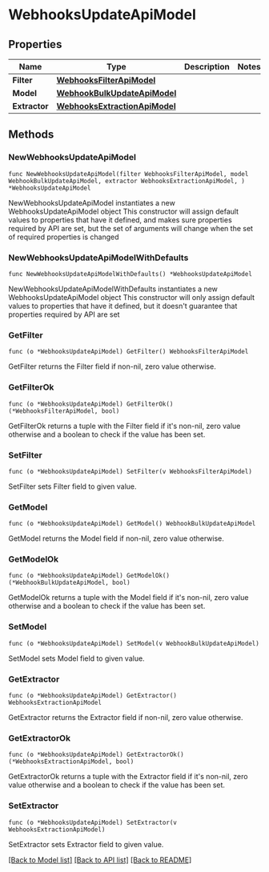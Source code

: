 # WebhooksUpdateApiModel

## Properties

Name | Type | Description | Notes
------------ | ------------- | ------------- | -------------
**Filter** | [**WebhooksFilterApiModel**](WebhooksFilterApiModel.md) |  | 
**Model** | [**WebhookBulkUpdateApiModel**](WebhookBulkUpdateApiModel.md) |  | 
**Extractor** | [**WebhooksExtractionApiModel**](WebhooksExtractionApiModel.md) |  | 

## Methods

### NewWebhooksUpdateApiModel

`func NewWebhooksUpdateApiModel(filter WebhooksFilterApiModel, model WebhookBulkUpdateApiModel, extractor WebhooksExtractionApiModel, ) *WebhooksUpdateApiModel`

NewWebhooksUpdateApiModel instantiates a new WebhooksUpdateApiModel object
This constructor will assign default values to properties that have it defined,
and makes sure properties required by API are set, but the set of arguments
will change when the set of required properties is changed

### NewWebhooksUpdateApiModelWithDefaults

`func NewWebhooksUpdateApiModelWithDefaults() *WebhooksUpdateApiModel`

NewWebhooksUpdateApiModelWithDefaults instantiates a new WebhooksUpdateApiModel object
This constructor will only assign default values to properties that have it defined,
but it doesn't guarantee that properties required by API are set

### GetFilter

`func (o *WebhooksUpdateApiModel) GetFilter() WebhooksFilterApiModel`

GetFilter returns the Filter field if non-nil, zero value otherwise.

### GetFilterOk

`func (o *WebhooksUpdateApiModel) GetFilterOk() (*WebhooksFilterApiModel, bool)`

GetFilterOk returns a tuple with the Filter field if it's non-nil, zero value otherwise
and a boolean to check if the value has been set.

### SetFilter

`func (o *WebhooksUpdateApiModel) SetFilter(v WebhooksFilterApiModel)`

SetFilter sets Filter field to given value.


### GetModel

`func (o *WebhooksUpdateApiModel) GetModel() WebhookBulkUpdateApiModel`

GetModel returns the Model field if non-nil, zero value otherwise.

### GetModelOk

`func (o *WebhooksUpdateApiModel) GetModelOk() (*WebhookBulkUpdateApiModel, bool)`

GetModelOk returns a tuple with the Model field if it's non-nil, zero value otherwise
and a boolean to check if the value has been set.

### SetModel

`func (o *WebhooksUpdateApiModel) SetModel(v WebhookBulkUpdateApiModel)`

SetModel sets Model field to given value.


### GetExtractor

`func (o *WebhooksUpdateApiModel) GetExtractor() WebhooksExtractionApiModel`

GetExtractor returns the Extractor field if non-nil, zero value otherwise.

### GetExtractorOk

`func (o *WebhooksUpdateApiModel) GetExtractorOk() (*WebhooksExtractionApiModel, bool)`

GetExtractorOk returns a tuple with the Extractor field if it's non-nil, zero value otherwise
and a boolean to check if the value has been set.

### SetExtractor

`func (o *WebhooksUpdateApiModel) SetExtractor(v WebhooksExtractionApiModel)`

SetExtractor sets Extractor field to given value.



[[Back to Model list]](../README.md#documentation-for-models) [[Back to API list]](../README.md#documentation-for-api-endpoints) [[Back to README]](../README.md)


